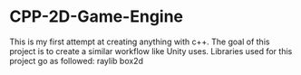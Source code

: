 # CPP-2D-Game-Engine
This is my first attempt at creating anything with c++.
The goal of this project is to create a similar workflow like Unity uses.
Libraries used for this project go as followed:
raylib
box2d
